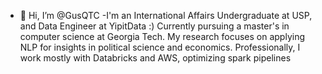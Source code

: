 - 👋 Hi, I’m @GusQTC
-I'm an International Affairs Undergraduate at USP, and Data Engineer at YipitData :)
Currently pursuing a master's in computer science at Georgia Tech.
My research focuses on applying NLP for insights in political science and economics.
Professionally, I work mostly with Databricks and AWS, optimizing spark pipelines

<!---
GusQTC/GusQTC is a ✨ special ✨ repository because its `README.md` (this file) appears on your GitHub profile.
You can click the Preview link to take a look at your changes.
--->
